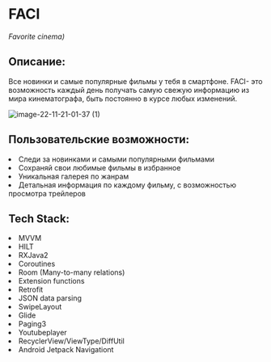 # FACI
*Favorite cinema)*
 
## Описание: 
Все новинки и самые популярные фильмы у тебя в смартфоне. FACI- это возможность каждый день получать самую свежую информацию из мира кинематографа, быть постоянно в курсе любых изменений.



![image-22-11-21-01-37 (1)](https://user-images.githubusercontent.com/85553499/142921196-bef5f120-9d2f-4756-ad0c-e8921dc35629.png)


## Пользовательские возможности: 

<li> Следи за новинками и самыми популярными фильмами </li>
<li> Сохраняй свои любимые фильмы в избранное </li>
<li> Уникальная галерея по жанрам </li>
<li> Детальная информация по каждому фильму, с возможностью просмотра трейлеров </li>


## Tech Stack:

<li> MVVM </li>
<li> HILT </li>
<li> RXJava2 </li>
<li> Coroutines </li>
<li> Room (Many-to-many relations) </li>
<li> Extension functions </li>
<li> Retrofit </li>
<li> JSON data parsing </li>
<li> SwipeLayout </li>
<li> Glide </li>
<li> Paging3 </li>
<li> Youtubeplayer </li>
<li> RecyclerView/ViewType/DiffUtil </li>
<li> Android Jetpack Navigationt </li>
